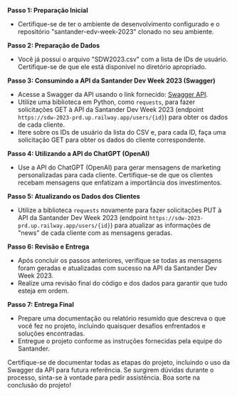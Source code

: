 **Passo 1: Preparação Inicial**

- Certifique-se de ter o ambiente de desenvolvimento configurado e o repositório "santander-edv-week-2023" clonado no seu ambiente.

**Passo 2: Preparação de Dados**

- Você já possui o arquivo "SDW2023.csv" com a lista de IDs de usuário. Certifique-se de que ele está disponível no diretório apropriado.

**Passo 3: Consumindo a API da Santander Dev Week 2023 (Swagger)**

- Acesse a Swagger da API usando o link fornecido: [Swagger API](https://sdw-2023-prd.up.railway.app/swagger-ui.html).
- Utilize uma biblioteca em Python, como `requests`, para fazer solicitações GET à API da Santander Dev Week 2023 (endpoint `https://sdw-2023-prd.up.railway.app/users/{id}`) para obter os dados de cada cliente.
- Itere sobre os IDs de usuário da lista do CSV e, para cada ID, faça uma solicitação GET para obter os dados do cliente correspondente.

**Passo 4: Utilizando a API do ChatGPT (OpenAI)**

- Use a API do ChatGPT (OpenAI) para gerar mensagens de marketing personalizadas para cada cliente. Certifique-se de que os clientes recebam mensagens que enfatizam a importância dos investimentos.

**Passo 5: Atualizando os Dados dos Clientes**

- Utilize a biblioteca `requests` novamente para fazer solicitações PUT à API da Santander Dev Week 2023 (endpoint `https://sdw-2023-prd.up.railway.app/users/{id}`) para atualizar as informações de "news" de cada cliente com as mensagens geradas.

**Passo 6: Revisão e Entrega**

- Após concluir os passos anteriores, verifique se todas as mensagens foram geradas e atualizadas com sucesso na API da Santander Dev Week 2023.
- Realize uma revisão final do código e dos dados para garantir que tudo esteja em ordem.

**Passo 7: Entrega Final**

- Prepare uma documentação ou relatório resumido que descreva o que você fez no projeto, incluindo quaisquer desafios enfrentados e soluções encontradas.
- Entregue o projeto conforme as instruções fornecidas pela equipe do Santander.

Certifique-se de documentar todas as etapas do projeto, incluindo o uso da Swagger da API para futura referência. Se surgirem dúvidas durante o processo, sinta-se à vontade para pedir assistência. Boa sorte na conclusão do projeto!